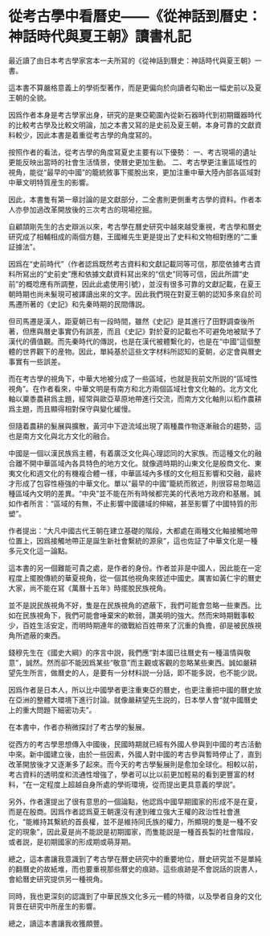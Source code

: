 <div class="heti">
<h1>從考古學中看曆史——《從神話到曆史：神話時代與夏王朝》讀書札記</h1>
<p>最近讀了由日本考古學家宮本一夫所冩的《從神話到曆史：神話時代與夏王朝》一書。</p>
<p>這本書不算嚴格意義上的學術型著作，而是更偏向於向讀者勾勒出一幅史前以及夏王朝的全貌。</p>
<p>因爲作者本身是考古學家出身，研究的是東亞範圍內從新石器時代到初期鐵器時代的比較考古學及比較文明論，加之本書又冩的是史前及夏王朝，本身可靠的文獻資料較少，因此本書是着重從考古學的角度冩的。</p>
<p>按照作者的看法，從考古學的角度冩夏史主要有以下優勢：
一、考古現場的遺址更能反映出當時的社會生活情景，使曆史更加生動。
二、考古學更注重區域性的視角，能從“最早的中國”的籠統敘事下擺脫出來，更加注重中華大陸內部各區域對中華文明特質産生的影響。</p>
<p>因此，本書隻有第一章討論的是文獻部分，二全書則更側重考古學的資料。作者本人亦參加過改革開放後的三次考古的現場挖掘。</p>
<p>自顧頡剛先生的古史辯派以來，考古學在曆史研究中越來越受重視，考古學和曆史研究成了相輔相成的兩個方麵，王國維先生更是提出了史料和文物相對應的“二重証據法”。</p>
<p>因爲在“史前時代”（作者認爲既然考古資料和文獻記載同等可信，那麼依據考古資料所冩出的“史前史”應和依據文獻資料冩出來的“信史”同等可信，因此所謂“史前”的概唸應有所調整，因此此處使用引號），並沒有很多可靠的文獻記載，在夏王朝時期也尚未髮現可被譯讀出來的文字。因此我們現在對夏王朝的認知多來自於司馬遷所著的《史記》和先秦時期的民間傳説。</p>
<p>但司馬遷是漢人，距夏朝已有一段時間，雖然《史記》是其進行了田野調查後所著，但應與曆史事實仍有誤差，而且《史記》對於夏的記載也不可避免地被賦予了漢代的價值觀。而先秦時代的傳説，也是在漢代被體繫化的，也是在“中國”這個整體的世界觀下的産物。因此，單純基於這些文字材料所認知的夏朝，必定會與曆史事實有一些誤差。</p>
<p>而在考古學的視角下，中華大地被分成了一些區域，也就是我前文所説的“區域性視角”。在作者看來，中華文明是有南方和北方兩個區域社會文化軸的。北方文化軸以粟黍農耕爲主題，經常與歐亞草原地帶進行交流，而南方文化軸則以稻作農耕爲主題，而且顯得相對保守與變化緩慢。</p>
<p>但隨着農耕的髮展與擴散，黃河中下遊流域出現了兩種農作物逐漸融合的趨勢，這也是南方文化與北方文化的融合。</p>
<p>中國是一個以漢民族爲主體，有着廣泛文化與心理認同的大家族。而這種文化的融合離不開中華區域內各具特色的地方文化。就像週時期的山東文化是殷商文化、東夷文化和週文化的有機複合體一樣，中華區域內多樣的文化相互影響和交融，最終才形成了包容性極強的中華文化。單以“最早的中國”籠統而敘述，則很容易忽略這種區域內文明的差異。“中央”並不能在所有時候都完美的代表地方政府和基層。誠如作者所言：“區域的有無，不止影響中國疆域的伸縮，甚至影響了中國特質的形塑”。</p>
<p>作者提出：“大凡中國古代王朝在建立基礎的階段，大都處在兩種文化軸接觸地帶位置上，因爲接觸地帶正是誕生新社會繫統的源泉”，這也佐証了中華文化是一種多元文化這一論點。</p>
<p>這本書的另一個難能可貴之處，是作者的身份。作者並非是中國人，因此能在一定程度上擺脫傳統的華夏視角，從一個其他視角來敘述中國史。厲害如黃仁宇的曆史大家，尚不能在冩《萬曆十五年》時擺脫民族視角。</p>
<p>並不是説民族視角不好，隻是在民族視角的遮蔽下，我們可能會忽略一些東西。比如在民族視角下，我們可能會唾棄宋的軟弱，讚美明的強大。然而宋時期戰事較少，百姓生活安定，而明時期連年的徵戰給百姓帶來了沉重的負擔，卻是被民族視角所遮蔽的東西。</p>
<p>錢穆先生在《國史大綱》的序言中説，我們應“對本國已往曆史有一種溫情與敬意”，誠然。然而卻不能因爲某些“敬意”而主觀或客觀的忽略某些東西。誠如嚴耕望先生所言，做曆史的人，是要有一分材料説一分話，即不能多説，也不能少説。</p>
<p>因爲作者是日本人，所以比中國學者更注重東亞的曆史，也更注重把中國的曆史放在亞洲的整體大環境下進行討論。就像嚴耕望先生説的，日本學人會“就中國曆史上的重大問題下細密功夫”。</p>
<p>在本書中，作者亦稍微探討了考古學的髮展。</p>
<p>從西方的考古學思想傳入中國後，民國時期就已經有外國人參與到中國的考古活動中來。新中國建立後，由於一些因素，外國人對中國的考古參與暫時停止了，直到改革開放後才又逐漸多了起來。而今天的考古學髮展則是愈加全球化。相較以前，考古資料的透明度和流通性增強了，學者可以比以前更加輕易的看到更豐富的材料，“在一定程度上超越自身所處的學術環境，從而提出更具意義的學説”。</p>
<p>另外，作者還提出了很有意思的一個論點，他認爲中國早期國家的形成不是在夏，而是在殷商。因爲作者認爲夏王朝還沒有達到確立強大王權的政治性社會進化，“能維持其繫統的首長權，並不是維持同氏族的權力，所顯現的隻是一種不安定的現象”，因此夏是尚不能説是初期國家，而隻能説是一種首長製的社會階段，或者説，是初期國家的形成期或萌芽期。</p>
<p>總之，這本書讓我意識到了考古學在曆史研究中的重要地位，曆史研究並不是單純的翻曆史的故紙堆，而也要重視那些曆史的痕跡。這些痕跡是不會説話的説書人，會給曆史研究提供另一種視角。</p>
<p>同時，我也更深刻的認識到了中華民族文化多元一體的特徵，以及學者自身的文化背景在研究中所産生的影響。</p>
<p>總之，讀這本書讓我收獲頗豐。</p>
</div>
